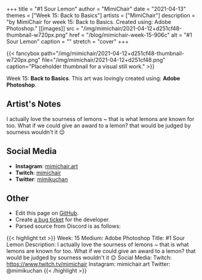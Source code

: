 +++
title =       "#1 Sour Lemon"
author =      "MimiChair"
date =        "2021-04-13"
themes =      ["Week 15: Back to Basics"]
artists =     ["MimiChair"]
description = "by MimiChair for week 15: Back to Basics. Created using: Adobe Photoshop."
[[images]]
      src = "/img/mimichair/2021-04-12+d251cf48-thumbnail-w720px.png"
      href = "/blog/mimichair-week-15-906c"
      alt = "#1 Sour Lemon"
      caption = ""
      stretch = "cover"
+++

{{< fancybox path="/img/mimichair/2021-04-12+d251cf48-thumbnail-w720px.png" file="/img/mimichair/2021-04-12+d251cf48.png" caption="Placeholder thumbnail for a visual still work." >}}


Week 15: **Back to Basics**. This art was lovingly created using: **Adobe Photoshop**.

## Artist's Notes

I actually love the sourness of lemons ~ that is what lemons are known for too. What if we could give an award to a lemon? that would be judged by sourness wouldn't it 😌

## Social Media

- **Instagram**: <a href='https://instagram.com/mimichair.art' target='_blank'>mimichair.art</a>
- **Twitch**: <a href='https://twitch.tv/mimichair' target='_blank'>mimichair</a>
- **Twitter**: <a href='https://twitter.com/mimikuchan' target='_blank'>mimikuchan</a>

## Other

- Edit this page on [GitHub](https://github.com/teaminkling/web-refresh/edit/main/content/blog/mimichair-week-15-906c.md).
- Create [a bug ticket](https://github.com/teaminkling/web-refresh/issues/new?assignees=&labels=bug&template=problem-report.md&title=) for the developer.
- Parsed source from Discord is as follows:

{{< highlight txt >}}
Week: 15
Medium: Adobe Photoshop
Title: #1 Sour Lemon
Description: I actually love the sourness of lemons ~ that is what lemons are known for too. What if we could give an award to a lemon? that would be judged by sourness wouldn't it 😌
Social Media:
Twitch:  https://www.twitch.tv/mimichair
Instagram: mimichair.art
Twitter: @mimikuchan
{{< /highlight >}}
